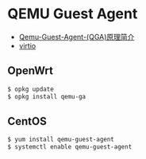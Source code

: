 # QEMU Guest Agent

- [Qemu-Guest-Agent-(QGA)原理简介](https://qkxu.github.io/2019/03/24/Qemu-Guest-Agent-(QGA)%E5%8E%9F%E7%90%86%E7%AE%80%E4%BB%8B.html)
- [virtio](https://fedorapeople.org/groups/virt/virtio-win/direct-downloads/archive-virtio/)

## OpenWrt

```bash
$ opkg update
$ opkg install qemu-ga
```

## CentOS

```bash
$ yum install qemu-guest-agent
$ systemctl enable qemu-guest-agent
```

